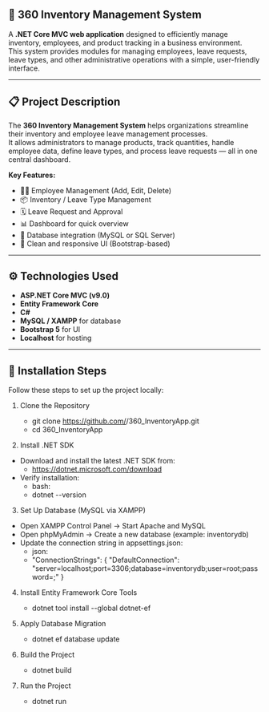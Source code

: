 ## 🏢 360 Inventory Management System

A **.NET Core MVC web application** designed to efficiently manage inventory, employees, and product tracking in a business environment.  
This system provides modules for managing employees, leave requests, leave types, and other administrative operations with a simple, user-friendly interface.

---

## 📋 Project Description

The **360 Inventory Management System** helps organizations streamline their inventory and employee leave management processes.  
It allows administrators to manage products, track quantities, handle employee data, define leave types, and process leave requests — all in one central dashboard.

**Key Features:**
- 👩‍💼 Employee Management (Add, Edit, Delete)
- 📦 Inventory / Leave Type Management
- 🗓️ Leave Request and Approval
- 📊 Dashboard for quick overview
- 💾 Database integration (MySQL or SQL Server)
- 🎨 Clean and responsive UI (Bootstrap-based)

---

## ⚙️ Technologies Used

- **ASP.NET Core MVC (v9.0)**  
- **Entity Framework Core**  
- **C#**  
- **MySQL / XAMPP** for database  
- **Bootstrap 5** for UI  
- **Localhost** for hosting  

---

## 🚀 Installation Steps

Follow these steps to set up the project locally:

1. Clone the Repository
   - git clone https://github.com/<your-username>/360_InventoryApp.git
   - cd 360_InventoryApp

2. Install .NET SDK
- Download and install the latest .NET SDK from:
   - https://dotnet.microsoft.com/download   
- Verify installation:
  - bash:
  - dotnet --version


3. Set Up Database (MySQL via XAMPP)
- Open XAMPP Control Panel → Start Apache and MySQL
- Open phpMyAdmin → Create a new database (example: inventorydb)
- Update the connection string in appsettings.json:
   - json:
   - "ConnectionStrings": {
  "DefaultConnection": "server=localhost;port=3306;database=inventorydb;user=root;password=;"
}

4. Install Entity Framework Core Tools
   - dotnet tool install --global dotnet-ef

5. Apply Database Migration
   - dotnet ef database update

6. Build the Project
   - dotnet build

7. Run the Project
   - dotnet run
